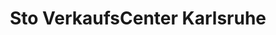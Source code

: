 ---
title: "Sto VerkaufsCenter Karlsruhe"
url: /karlsruhe/sto-verkaufscenter-karlsruhe/
shop: Baustoffe
---